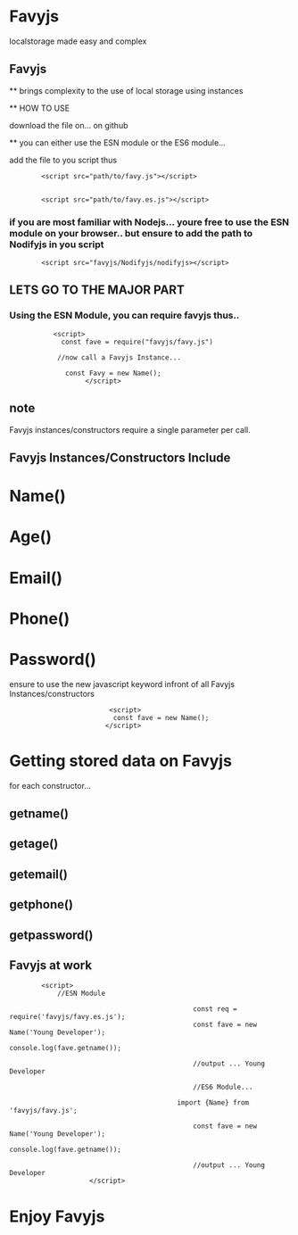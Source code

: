 # Favyjs
localstorage made easy and complex

## Favyjs

**  brings complexity to the use of local storage using instances</p>

** HOW TO USE

download the file on...
on github

** you can either use the ESN module or the ES6 module...</i></b>

add the file to you script thus

            <script src="path/to/favy.js"></script>


            <script src="path/to/favy.es.js"></script>

### if you are most familiar with Nodejs... youre free to use the ESN module on your browser.. but ensure to add the path to Nodifyjs in you script</i>

            <script src="favyjs/Nodifyjs/nodifyjs></script>


## LETS GO TO THE MAJOR PART

### Using the ESN Module, you can require favyjs thus..</b>

               <script>
                 const fave = require("favyjs/favy.js")

                //now call a Favyjs Instance...

                  const Favy = new Name();
                       </script>                                       
## note
Favyjs instances/constructors require a single parameter per call.

## Favyjs Instances/Constructors Include
# Name()
# Age()
# Email()
# Phone()
# Password()

ensure to use the new javascript keyword infront of all Favyjs Instances/constructors
                                                 
                             <script>
                              const fave = new Name();
                            </script>

# Getting stored data on Favyjs
for each constructor...

## getname()
## getage()
## getemail()
## getphone()
## getpassword()
                                                  
## Favyjs at work
                                                  
            <script>
                //ESN Module
                                 
                                                  const req = require('favyjs/favy.es.js');
                                                  const fave = new Name('Young Developer');
                                                  console.log(fave.getname());
                                                  
                                                  //output ... Young Developer
                                                  
                                                  //ES6 Module...
                                                  
                                              import {Name} from 'favyjs/favy.js';
                                                  
                                                  const fave = new Name('Young Developer');
                                                  console.log(fave.getname());
                                                  
                                                  //output ... Young Developer
                        </script>
                                                 

# Enjoy Favyjs

